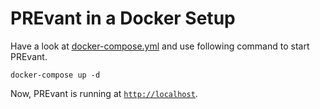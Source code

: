 # PREvant in a Docker Setup

Have a look at [docker-compose.yml](docker-compose.yml) and use following command to start PREvant.

```
docker-compose up -d
```

Now, PREvant is running at [`http://localhost`](http://localhost).
